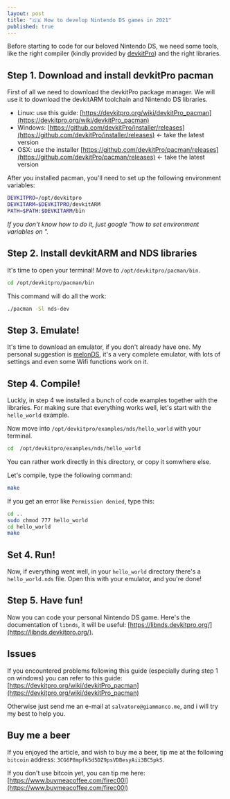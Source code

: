 ```yaml
---
layout: post
title: "🇬🇧 How to develop Nintendo DS games in 2021"
published: true
---
```


Before starting to code for our beloved Nintendo DS, we need some tools, like the right compiler (kindly provided by [devkitPro](https://devkitpro.org/)) and the right libraries.

## Step 1. Download and install devkitPro pacman

First of all we need to download the devkitPro package manager. We will use it to download the devkitARM toolchain and Nintendo DS libraries.

- Linux: use this guide: [https://devkitpro.org/wiki/devkitPro_pacman](https://devkitpro.org/wiki/devkitPro_pacman)
- Windows: [https://github.com/devkitPro/installer/releases](https://github.com/devkitPro/installer/releases) ← take the latest version
- OSX: use the installer [https://github.com/devkitPro/pacman/releases](https://github.com/devkitPro/pacman/releases) ← take the latest version

After you installed pacman, you'll need to set up the following environment variables:

```bash
DEVKITPRO=/opt/devkitpro
DEVKITARM=$DEVKITPRO/devkitARM
PATH=$PATH:$DEVKITARM/bin
```

*If you don't know how to do it, just google "how to set environment variables on <your OS>".*

## Step 2. Install devkitARM and NDS libraries

It's time to open your terminal! Move to `/opt/devkitpro/pacman/bin`.

```bash
cd /opt/devkitpro/pacman/bin
```

This command will do all the work:

```bash
./pacman -Sl nds-dev
```

## Step 3. Emulate!

It's time to download an emulator, if you don't already have one. My personal suggestion is [melonDS](http://melonds.kuribo64.net/downloads.php), it's a very complete emulator, with lots of settings and even some Wifi functions work on it.

## Step 4. Compile!

Luckly, in step 4 we installed a bunch of code examples together with the libraries. For making sure that everything works well, let's start with the `hello_world` example.

Now move into `/opt/devkitpro/examples/nds/hello_world` with your terminal.

```bash
cd  /opt/devkitpro/examples/nds/hello_world
```

You can rather work directly in this directory, or copy it somwhere else.

Let's compile, type the following command:

```bash
make
```

If you get an error like `Permission denied`, type this:

```bash
cd ..
sudo chmod 777 hello_world
cd hello_world
make
```

## Set 4. Run!

Now, if everything went well, in your `hello_world` directory there's a `hello_world.nds` file. Open this with your emulator, and you're done!

## Step 5. Have fun!

Now you can code your personal Nintendo DS game. Here's the documentation of `libnds`, it will be useful: [https://libnds.devkitpro.org/](https://libnds.devkitpro.org/).

## Issues

If you encountered problems following this guide (especially during step 1 on windows) you can refer to this guide: [https://devkitpro.org/wiki/devkitPro_pacman](https://devkitpro.org/wiki/devkitPro_pacman)

Otherwise just send me an e-mail at `salvatore@giammanco.me`, and i will try my best to help you.

## Buy me a beer

If you enjoyed the article, and wish to buy me a beer, tip me at the following `bitcoin` address: `3CG6P8mpfk5d5DZ9psVDBesyAii3BC5pkS`.

If you don't use bitcoin yet, you can tip me here: [https://www.buymeacoffee.com/firec00l](https://www.buymeacoffee.com/firec00l)